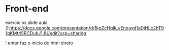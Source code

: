 # Front-end
exercicios
slide aula 2:https://docs.google.com/presentation/d/1kpZcHqlk_vEnouyd1aDjHLc2hT91qKMt45RCDukJ1JU/edit?usp=sharing

! enter faz o inicio do html direto
